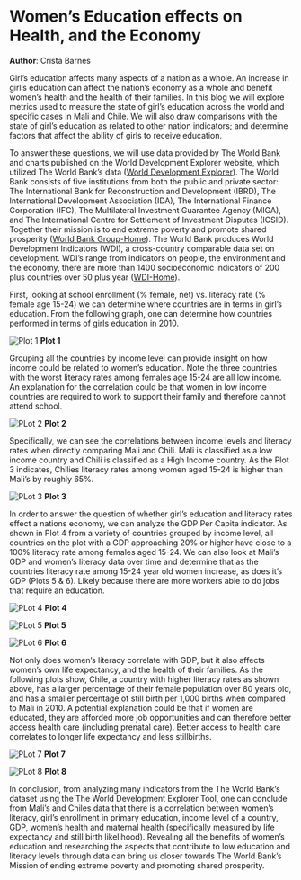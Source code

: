 # Women’s Education effects on Health, and the Economy 

**Author**: Crista Barnes

Girl’s education affects many aspects of a nation as a whole. An increase in girl’s education can affect the nation’s economy as a whole and benefit women’s health and the health of their families. In this blog we will explore metrics used to measure the state of girl’s education across the world and specific cases in Mali and Chile. We will also draw comparisons with the state of girl’s education as related to other nation indicators; and determine factors that affect the ability of girls to receive education. 

To answer these questions, we will use data provided by The World Bank and charts published on the World Development Explorer website, which utilized The World Bank’s data ([World Development Explorer](http://www.worlddev.xyz/)). The World Bank consists of five institutions from both the public and private sector: The International Bank for Reconstruction and Development (IBRD), The International Development Association (IDA), The International Finance Corporation (IFC), The Multilateral Investment Guarantee Agency (MIGA), and The International Centre for Settlement of Investment Disputes (ICSID). Together their mission is to end extreme poverty and promote shared prosperity ([World Bank Group-Home](https://www.worldbank.org/en/home)). The World Bank produces World Development Indicators (WDI), a cross-country comparable data set on development. WDI’s range from indicators on people, the environment and the economy, there are more than 1400 socioeconomic indicators of 200 plus countries over 50 plus year ([WDI-Home](https://datatopics.worldbank.org/world-development-indicators/)).

First, looking at school enrollment (% female, net) vs. literacy rate (% female age 15-24) we can determine where countries are in terms in girl’s education. From the following graph, one can determine how countries performed in terms of girls education in 2010.

![Plot 1](https://raw.githubusercontent.com/cbarnes5/world_development_explorer/main/Charts/Plot%201.png)
**Plot 1**

Grouping all the countries by income level can provide insight on how income could be related to women’s education. Note the three countries with the worst literacy rates among females age 15-24 are all low income. An explanation for the correlation could be that women in low income countries are required to work to support their family and therefore cannot attend school. 

![PLot 2](https://raw.githubusercontent.com/cbarnes5/world_development_explorer/main/Charts/Plot%202.png)
**Plot 2**

Specifically, we can see the correlations between income levels and literacy rates when directly comparing Mali and Chili. Mali is classified as a low income country and Chili is classified as a High Income country. As the Plot 3 indicates, Chilies literacy rates among women aged 15-24 is higher than Mali’s by roughly 65%. 

![PLot 3](https://raw.githubusercontent.com/cbarnes5/world_development_explorer/main/Charts/Plot%203.png)
**Plot 3**

In order to answer the question of whether girl’s education and literacy rates effect a nations economy, we can analyze the GDP Per Capita indicator. As shown in Plot 4 from a variety of countries grouped by income level, all countries on the plot with a GDP approaching 20% or higher have close to a 100% literacy rate among females aged 15-24. We can also look at Mali’s GDP and women’s literacy data over time and determine that as the countries literacy rate among 15-24 year old women increase, as does it’s GDP (Plots 5 & 6). Likely because there are more workers able to do jobs that require an education.

![PLot 4](https://raw.githubusercontent.com/cbarnes5/world_development_explorer/main/Charts/Plot%204.png)
**Plot 4**

![PLot 5](https://raw.githubusercontent.com/cbarnes5/world_development_explorer/main/Charts/Plot%205.png)
**Plot 5**

![PLot 6](https://raw.githubusercontent.com/cbarnes5/world_development_explorer/main/Charts/Plot%206.png)
**Plot 6**

Not only does women’s literacy correlate with GDP, but it also affects women’s own life expectancy, and the health of their families. As the following plots show, Chile, a country with higher literacy rates as shown above, has a larger percentage of their female population over 80 years old, and has a smaller percentage of still birth per 1,000 births when compared to Mali in 2010. A potential explanation could be that if women are educated, they are afforded more job opportunities and can therefore better access health care (including prenatal care). Better access to health care correlates to longer life expectancy and less stillbirths.

![PLot 7](https://raw.githubusercontent.com/cbarnes5/world_development_explorer/main/Charts/Plot%207.png)
**Plot 7**

![PLot 8](https://raw.githubusercontent.com/cbarnes5/world_development_explorer/main/Charts/Plot%208.png)
**Plot 8**

In conclusion, from analyzing many indicators from the The World Bank’s dataset using the The World Development Explorer Tool, one can conclude from Mali’s and Chiles data that there is a correlation between women’s literacy, girl’s enrollment in primary education, income level of a country, GDP, women’s health and maternal health (specifically measured by life expectancy and still birth likelihood). Revealing all the benefits of women’s education and researching the aspects that contribute to low education and literacy levels through data can bring us closer towards The World Bank’s Mission of ending extreme poverty and promoting shared prosperity.  
